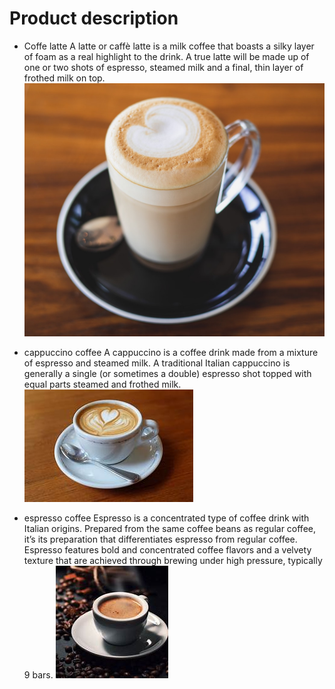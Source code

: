 # Product description
* Coffe latte
  A latte or caffè latte is a milk coffee that boasts a silky layer of foam as a real highlight to the drink. A true latte will be made up of one or two shots of espresso, steamed milk and a final, thin layer of frothed milk on top.
  ![alt text](image.png)

* cappuccino coffee
  A cappuccino is a coffee drink made from a mixture of espresso and steamed milk. A traditional Italian cappuccino is generally a single (or sometimes a double) espresso shot topped with equal parts steamed and frothed milk.
  ![alt text](image-1.png)
  
* espresso coffee
  Espresso is a concentrated type of coffee drink with Italian origins. Prepared from the same coffee beans as regular coffee, it’s its preparation that differentiates espresso from regular coffee.
  Espresso features bold and concentrated coffee flavors and a velvety texture that are achieved through brewing under high pressure, typically 9 bars.
  ![alt text](image-2.png)
